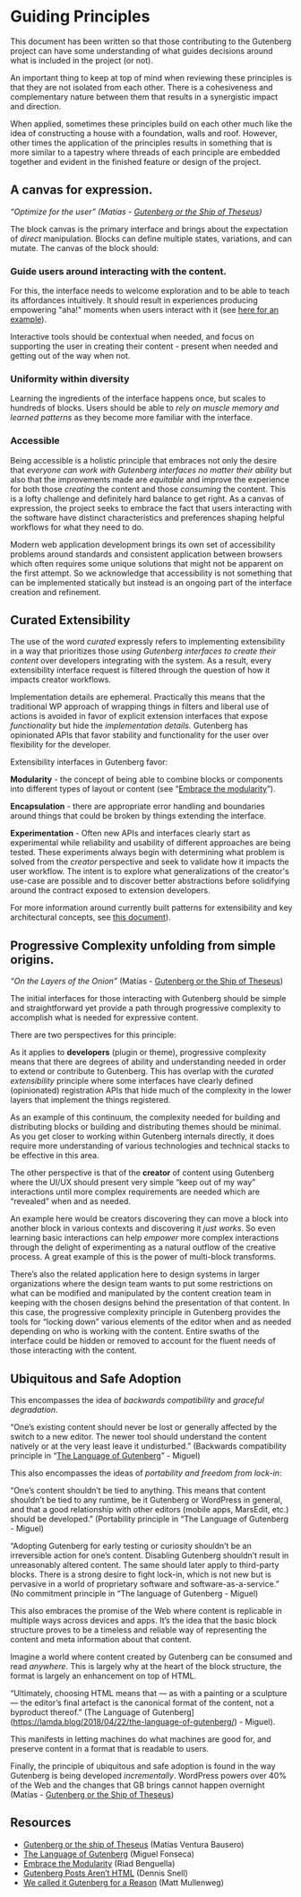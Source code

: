 # Guiding Principles

This document has been written so that those contributing to the Gutenberg project can have some understanding of what guides decisions around what is included in the project (or not).

An important thing to keep at top of mind when reviewing these principles is that they are not isolated from each other. There is a cohesiveness and complementary nature between them that results in a synergistic impact and direction.

When applied, sometimes these principles build on each other much like the idea of constructing a house with a foundation, walls and roof. However, other times the application of the principles results in something that is more similar to a tapestry where threads of each principle are embedded together and evident in the finished feature or design of the project.


## A canvas for expression.

_“Optimize for the user” (Matías - [Gutenberg or the Ship of Theseus](https://matiasventura.com/post/gutenberg-or-the-ship-of-theseus/))_

The block canvas is the primary interface and brings about the expectation of *direct* manipulation. Blocks can define multiple states, variations, and can mutate. The canvas of the block should:

### Guide users around interacting with the content.

For this, the interface needs to welcome exploration and to be able to teach its affordances intuitively. It should result in experiences producing empowering "aha!" moments when users interact with it (see [here for an example](https://twitter.com/colemank83/status/1371846826664591364)).

Interactive tools should be contextual when needed, and focus on supporting the user in creating their content - present when needed and getting out of the way when not.

### Uniformity within diversity

Learning the ingredients of the interface happens once, but scales to hundreds of blocks. Users should be able to *rely on muscle memory and learned patterns* as they become more familiar with the interface.

### Accessible

Being accessible is a holistic principle that embraces not only the desire that _everyone can work with Gutenberg interfaces no matter their ability_ but also that the improvements made are _equitable_ and improve the experience for both those *creating* the content and those *consuming* the content. This is a lofty challenge and definitely hard balance to get right. As a canvas of expression, the project seeks to embrace the fact that users interacting with the software have distinct characteristics and preferences shaping helpful workflows for what they need to do.

Modern web application development brings its own set of accessibility problems around standards and consistent application between browsers which often requires some unique solutions that might not be apparent on the first attempt. So we acknowledge that accessibility is not something that can be implemented statically but instead is an ongoing part of the interface creation and refinement.

## Curated Extensibility

The use of the word _curated_ expressly refers to implementing extensibility in a way that prioritizes those _using Gutenberg interfaces to create their content_ over developers integrating with the system. As a result, every extensibility interface request is filtered through the question of how it impacts creator workflows.

Implementation details are ephemeral. Practically this means that the traditional WP approach of wrapping things in filters and liberal use of actions is avoided in favor of explicit extension interfaces that expose _functionality_ but hide the _implementation details._ Gutenberg has opinionated APIs that favor stability and functionality for the user over flexibility for the developer.

Extensibility interfaces in Gutenberg favor:

**Modularity** - the concept of being able to combine blocks or components into different types of layout or content (see “[Embrace the modularity](https://riad.blog/2020/01/28/embrace-the-modularity/)”).

**Encapsulation** - there are appropriate error handling and boundaries around things that could be broken by things extending the interface.

**Experimentation** - Often new APIs and interfaces clearly start as experimental while reliability and usability of different approaches are being tested. These experiments always begin with determining what problem is solved from the _creator_ perspective and seek to validate how it impacts the user workflow. The intent is to explore what generalizations of the creator's use-case are possible and to discover better abstractions before solidifying around the contract exposed to extension developers.

For more information around currently built patterns for extensibility and key architectural concepts, see [this document](https://developer.wordpress.org/block-editor/explanations/architecture/key-concepts/)).


## Progressive Complexity unfolding from simple origins.

_“On the Layers of the Onion”_ (Matías - [Gutenberg or the Ship of Theseus](https://matiasventura.com/post/gutenberg-or-the-ship-of-theseus/))

The initial interfaces for those interacting with Gutenberg should be simple and straightforward yet provide a path through progressive complexity to accomplish what is needed for expressive content.

There are two perspectives for this principle:

As it applies to **developers** (plugin or theme), progressive complexity means that there are degrees of ability and understanding needed in order to extend or contribute to Gutenberg. This has overlap with the _curated extensibility_ principle where some interfaces have clearly defined (opinionated) registration APIs that hide much of the complexity in the lower layers that implement the things registered.

As an example of this continuum, the complexity needed for building and distributing blocks or building and distributing themes should be minimal. As you get closer to working within Gutenberg internals directly, it does require more understanding of various technologies and technical stacks to be effective in this area.

The other perspective is that of the **creator** of content using Gutenberg where the UI/UX should present very simple “keep out of my way” interactions until more complex requirements are needed which are “revealed” when and as needed.

An example here would be creators discovering they can move a block into another block in various contexts and discovering it _just works_. So even learning basic interactions can help _empower_ more complex interactions through the delight of experimenting as a natural outflow of the creative process. A great example of this is the power of multi-block transforms.

There’s also the related application here to design systems in larger organizations where the design team wants to put some restrictions on what can be modified and manipulated by the content creation team in keeping with the chosen designs behind the presentation of that content. In this case, the progressive complexity principle in Gutenberg provides the tools for “locking down” various elements of the editor when and as needed depending on who is working with the content. Entire swaths of the interface could be hidden or removed to account for the fluent needs of those interacting with the content.


## Ubiquitous and Safe Adoption

This encompasses the idea of _backwards compatibility_ and _graceful degradation_.

“One’s existing content should never be lost or generally affected by the switch to a new editor. The newer tool should understand the content natively or at the very least leave it undisturbed.” (Backwards compatibility principle in “[The Language of Gutenberg](https://lamda.blog/2018/04/22/the-language-of-gutenberg/)” - Miguel)

This also encompasses the ideas of _portability and freedom from lock-in_:

“One’s content shouldn’t be tied to anything. This means that content shouldn’t be tied to any runtime, be it Gutenberg or WordPress in general, and that a good relationship with other editors (mobile apps, MarsEdit, etc.) should be developed.” (Portability principle in “The Language of Gutenberg - Miguel)

“Adopting Gutenberg for early testing or curiosity shouldn’t be an irreversible action for one’s content. Disabling Gutenberg shouldn’t result in unreasonably altered content. The same should later apply to third-party blocks. There is a strong desire to fight lock-in, which is not new but is pervasive in a world of proprietary software and software-as-a-service.” (No commitment principle in “The language of Gutenberg - Miguel)

This also embraces the promise of the Web where content is replicable in multiple ways across devices and apps. It’s the idea that the basic block structure proves to be a timeless and reliable way of representing the content and meta information about that content.

Imagine a world where content created by Gutenberg can be consumed and read _anywhere_. This is largely why at the heart of the block structure, the format is largely an enhancement on top of HTML.

“Ultimately, choosing HTML means that — as with a painting or a sculpture — the editor’s final artefact is the canonical format of the content, not a byproduct thereof.” (The Language of Gutenberg](https://lamda.blog/2018/04/22/the-language-of-gutenberg/) - Miguel).

This manifests in letting machines do what machines are good for, and preserve content in a format that is readable to users.

Finally, the principle of ubiquitous and safe adoption is found in the way Gutenberg is being developed _incrementally_. WordPress powers over 40% of the Web and the changes that GB brings cannot happen overnight (Matías - [Gutenberg or the Ship of Theseus](https://matiasventura.com/post/gutenberg-or-the-ship-of-theseus/))


## Resources

*   [Gutenberg or the ship of Theseus](https://matiasventura.com/post/gutenberg-or-the-ship-of-theseus/) (Matías Ventura Bausero)
*   [The Language of Gutenberg](https://lamda.blog/2018/04/22/the-language-of-gutenberg/) (Miguel Fonseca)
*   [Embrace the Modularity](https://riad.blog/2020/01/28/embrace-the-modularity/) (Riad Benguella)
*   [Gutenberg Posts Aren’t HTML](https://fluffyandflakey.blog/2017/09/04/gutenberg-posts-arent-html/) (Dennis Snell)
*   [We called it Gutenberg for a Reason](https://ma.tt/2017/08/we-called-it-gutenberg-for-a-reason/) (Matt Mullenweg)
